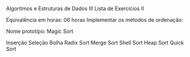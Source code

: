 Algoritmos e Estruturas de Dados III 
Lista de Exercícios II 
 
Equivalência em horas: 06 horas
Implementar os métodos de ordenação:

Nome prototipo: Magic Sort

Inserção
Seleção
Bolha
Radix Sort
Merge Sort
Shell Sort
Heap Sort
Quick Sort
